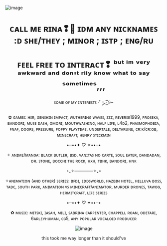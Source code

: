 ![image](https://github.com/user-attachments/assets/22532e6e-f260-4294-9bac-f85266e95304)


<div id="header" align="center">
  <h1>ᴄᴀʟʟ ᴍᴇ ʀɪɴᴀ❢🌸  ɪᴅᴍ ᴀɴʏ ɴɪᴄᴋɴᴀᴍᴇꜱ :ᴅ ꜱʜᴇ/ᴛʜᴇʏ ; ᴍɪɴᴏʀ ; ɪꜱᴛᴘ ; ᴇɴɢ/ʀᴜ </h1>
	<h1>ꜰᴇᴇʟ ꜰʀᴇᴇ ᴛᴏ ɪɴᴛᴇʀᴀᴄᴛ❢ ᵇᵘᵗ ⁱᵐ ᵛᵉʳʸ ᵃʷᵏʷᵃʳᵈ ᵃⁿᵈ ᵈᵒⁿ'ᵗ ʳˡˡʸ ᵏⁿᵒʷ ʷʰᵃᵗ ᵗᵒ ˢᵃʸ ˢᵒᵐᵉᵗⁱᵐᵉˢ,,, </h1>
<div	
  align="center"![image](https://github.com/user-attachments/assets/ded59312-77b8-4460-95fb-8f2fd9bc54c0)
 <h1>ꜱᴏᴍᴇ ᴏꜰ ᴍʏ ɪɴᴛᴇʀᴇꜱᴛꜱ  ·˚ ༘₊· ͟͟͞͞꒰➳

✿ ɢᴀᴍᴇꜱ: ʜꜱʀ, ɢᴇɴꜱʜɪɴ ɪᴍᴘᴀᴄᴛ, ᴡᴜᴛʜᴇʀɪɴɢ ᴡᴀᴠᴇꜱ, ᴢᴢᴢ, ʀᴇᴠᴇʀꜱᴇ1999, ᴘʀᴏꜱᴇᴋᴀ, ʙᴀɴᴅᴏʀɪ, ᴍᴜꜱᴇ ᴅᴀꜱʜ, ᴏᴍᴏʀɪ, ᴍᴏᴜᴛʜᴡᴀꜱʜɪɴɢ, ʜᴀʟꜰ ʟɪꜰᴇ, ʟ4ᴅ2,  ᴘʜᴀꜱᴍᴏᴘʜᴏʙɪᴀ, ꜰɴᴀꜰ, ᴅᴏᴏʀꜱ, ᴘʀᴇꜱꜱᴜʀᴇ, ᴘᴏᴘᴘʏ ᴘʟᴀʏᴛɪᴍᴇ, ᴜɴᴅᴇʀᴛᴀʟᴇ, ᴅᴇʟᴛᴀʀᴜɴᴇ, ᴄʀ:ᴋ/ᴄʀ:ᴏʙ, ᴍɪɴᴇᴄʀᴀꜰᴛ, ʜᴇɴʀʏ ꜱᴛɪᴄᴋᴍɪɴ 

•┈••✦ ♡ ✦••┈•

✧ ᴀɴɪᴍᴇ/ᴍᴀɴɢᴀ: ʙʟᴀᴄᴋ ʙᴜᴛʟᴇʀ, ʙꜱᴅ, ᴠᴀɴɪᴛᴀꜱ ɴᴏ ᴄᴀʀᴛᴇ, ꜱᴏᴜʟ ᴇᴀᴛᴇʀ, ᴅᴀɴᴅᴀᴅᴀɴ, ᴅʀ. ꜱᴛᴏɴᴇ, ʙᴏᴄᴄʜɪ ᴛʜᴇ ʀᴏᴄᴋ, ʜxʜ, ᴛʙʜᴋ, ʙᴀɴᴅᴏʀɪ, ʜɴᴋ

∘₊✧──────✧₊∘

✧ᴀɴɪᴍᴀᴛɪᴏɴ (ᴀɴᴅ ᴏᴛʜᴇʀ) ꜱᴇʀɪᴇꜱ: ʙꜰᴅɪ, ᴇᴅᴅꜱᴡᴏʀʟᴅ, ʜᴀᴢʙɪɴ ʜᴏᴛᴇʟ, ʜᴇʟʟᴜᴠᴀ ʙᴏꜱꜱ, ᴛᴀᴅᴄ, ꜱᴏᴜᴛʜ ᴘᴀʀᴋ, ᴀɴɪᴍᴀᴛɪᴏɴ ᴠꜱ ᴍɪɴᴇᴄʀᴀꜰᴛ/ᴀɴɪᴍᴀᴛᴏʀ, ᴍᴜʀᴅᴇʀ ᴅʀᴏɴᴇꜱ, ᴛᴀᴡᴏɢ, ʜᴇʀᴍɪᴛᴄʀᴀꜰᴛ, ʟɪꜰᴇ ꜱᴇʀɪᴇꜱ

•┈••✦ ♡ ✦••┈•

✿ ᴍᴜꜱɪᴄ: ᴍɪᴛꜱᴋɪ, ɪᴀꜱᴀʜ, ᴍɪʟɪ, ꜱᴀʙʀɪɴᴀ ᴄᴀʀᴘᴇɴᴛᴇʀ, ᴄʜᴀᴘᴘᴇʟʟ ʀᴏᴀɴ, ᴏᴅᴇᴛᴀʀɪ, 6ᴀʀʟᴇʏʜᴜᴍᴀɴ, ᴄɢ5, ᴀɴʏ ᴘᴏᴘᴜʟᴀʀ ᴠᴏᴄᴀʟᴏɪᴅ ᴘʀᴏᴅᴜᴄᴇʀ</h1>

</div>

 
 
![image](https://github.com/user-attachments/assets/37bd4df0-9031-4874-b2be-18bcb8146274)

this took me way longer than it should've

